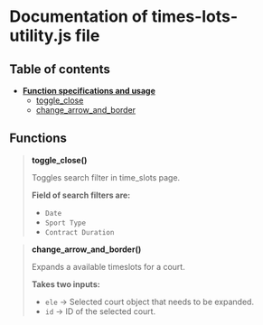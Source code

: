 # Documentation of times-lots-utility.js file

## Table of contents

 - [**Function specifications and usage**](#functions)
    - [toggle_close](#toggle_close)
    - [change_arrow_and_border](#change_arrow_and_border)

    
## Functions

> **<a name="toggle_close"> toggle_close()</a>**
  > 
  > Toggles search filter in time_slots page.
> 
  > **Field of search filters are:**
>  - `Date`
>  - `Sport Type`
>  - `Contract Duration`

> **<a name="change_arrow_and_border"> change_arrow_and_border()</a>** 
  >
  > Expands a available timeslots for a court.
  > 
  > **Takes two inputs:**
>  - `ele` &rarr; Selected court object that needs to be expanded.
>  - `id` &rarr; ID of the selected court.
